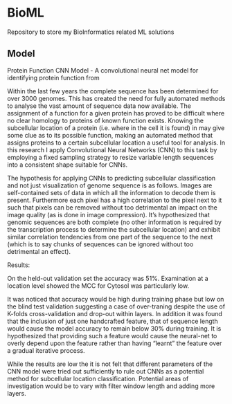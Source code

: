 # BioML
Repository to store my BioInformatics related ML solutions

## Model ##

Protein Function CNN Model - A convolutional neural net model for identifying protein function from

Within the last few years the complete sequence has been determined for over 3000
genomes. This has created the need for fully automated methods to analyse the vast amount of
sequence data now available. The assignment of a function for a given protein has proved to be
difficult where no clear homology to proteins of known function exists. Knowing the subcellular
location of a protein (i.e. where in the cell it is found) in may give some clue as to its possible function,
making an automated method that assigns proteins to a certain subcellular location a useful tool for
analysis. In this research I apply Convolutional Neural Networks (CNN) to this task by employing a
fixed sampling strategy to resize variable length sequences into a consistent shape suitable for CNNs.

The hypothesis for applying CNNs to predicting subcellular
classification and not just visualization of genome sequence
is as follows. Images are self-contained sets of data in which
all the information to decode them is present. Furthermore
each pixel has a high correlation to the pixel next to it such
that pixels can be removed without too detrimental an impact
on the image quality (as is done in image compression). It’s
hypothesized that genomic sequences are both complete (no
other information is required by the transcription process to
determine the subcellular location) and exhibit similar
correlation tendencies from one part of the sequence to the
next (which is to say chunks of sequences can be ignored
without too detrimental an effect).

Results:

On the held-out validation set the accuracy was 51%.
Examination at a location level showed the MCC
for Cytosol was particularly low.

It was noticed that accuracy would be high during training
phase but low on the blind test validation suggesting a case of
over-traning despite the use of K-folds cross-validation and
drop-out within layers.
In addition it was found that the inclusion of just one handcrafted
feature, that of sequence length would cause the
model accuracy to remain below 30% during training. It is
hypothesized that providing such a feature would cause the
neural-net to overly depend upon the feature rather than
having “learnt” the feature over a gradual iterative process.

While the results are low the it is not felt that different
parameters of the CNN model were tried out sufficiently to
rule out CNNs as a potential method for subcellular location
classification. Potential areas of investigation would be to
vary with filter window length and adding more layers.
